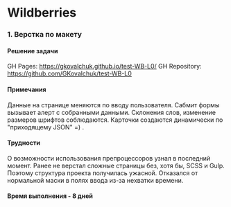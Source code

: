 Wildberries
===

### 1. Верстка по макету
#### Решение задачи
GH Pages: https://gkovalchuk.github.io/test-WB-L0/
GH Repository: https://github.com/GKovalchuk/test-WB-L0

#### Примечания
Данные на странице меняются по вводу пользователя. Сабмит формы вызывает алерт с собранными данными. Склонения слов, изменение размеров шрифтов соблюдаются.
Карточки создаются динамически по "приходящему JSON" =) . 
#### Трудности
О возможности использования препроцессоров узнал в последний момент. Ранее не верстал сложные страницы без, хотя бы, SCSS и Gulp. Поэтому структура проекта получилась ужасной. Отказался от нормальной маски в полях ввода из-за нехватки времени.

#### Время выполнения - 8 дней
